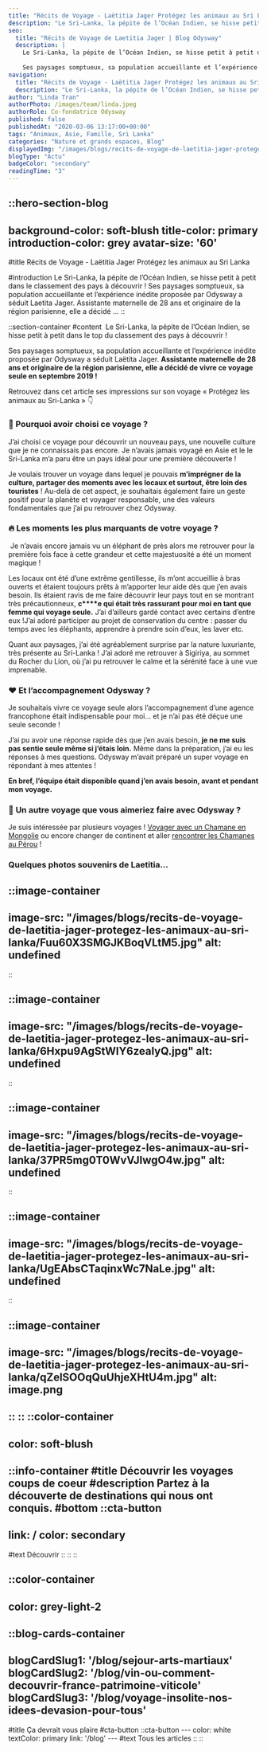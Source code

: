 ```yaml
---
title: "Récits de Voyage - Laëtitia Jager Protégez les animaux au Sri Lanka"
description: "Le Sri-Lanka, la pépite de l’Océan Indien, se hisse petit à petit dans le classement des pays à découvrir ! Ses paysages somptueux, sa population accueillante et l’expérience inédite proposée par Odysway a séduit Laetita Jager. Assistante maternelle de 28 ans et originaire de la région parisienne, elle a décidé ..."
seo:
  title: "Récits de Voyage de Laetitia Jager | Blog Odysway"
  description: |
    Le Sri-Lanka, la pépite de l’Océan Indien, se hisse petit à petit dans le top du classement des pays à découvrir !
    
    Ses paysages somptueux, sa population accueillante et l’expérience inédite proposée par Odysway a séduit Laetita Jager. Assistante maternelle de 28 ans et originaire de la région parisienne, elle a décidé de vivre ce voyage seule en septembre 2019 !
navigation:
  title: "Récits de Voyage - Laëtitia Jager Protégez les animaux au Sri Lanka"
  description: "Le Sri-Lanka, la pépite de l’Océan Indien, se hisse petit à petit dans le classement des pays à découvrir ! Ses paysages somptueux, sa population accueillante et l’expérience inédite proposée par Odysway a séduit Laetita Jager. Assistante maternelle de 28 ans et originaire de la région parisienne, elle a décidé ..."
author: "Linda Tran"
authorPhoto: /images/team/linda.jpeg
authorRole: Co-fondatrice Odysway
published: false
publishedAt: "2020-03-06 13:17:00+00:00"
tags: "Animaux, Asie, Famille, Sri Lanka"
categories: "Nature et grands espaces, Blog"
displayedImg: "/images/blogs/recits-de-voyage-de-laetitia-jager-protegez-les-animaux-au-sri-lanka/ACJNzM8GQYmXy74Yqnhq.jpg"
blogType: "Actu"
badgeColor: "secondary"
readingTime: "3"
---
```


::hero-section-blog
---
background-color: soft-blush
title-color: primary
introduction-color: grey
avatar-size: '60'
---
#title
Récits de Voyage - Laëtitia Jager Protégez les animaux au Sri Lanka

#introduction
Le Sri-Lanka, la pépite de l’Océan Indien, se hisse petit à petit dans le classement des pays à découvrir ! Ses paysages somptueux, sa population accueillante et l’expérience inédite proposée par Odysway a séduit Laetita Jager. Assistante maternelle de 28 ans et originaire de la région parisienne, elle a décidé ...
::

::section-container
#content
 Le Sri-Lanka, la pépite de l’Océan Indien, se hisse petit à petit dans le top du classement des pays à découvrir !

Ses paysages somptueux, sa population accueillante et l’expérience inédite proposée par Odysway a séduit Laëtita Jager. **Assistante maternelle de 28 ans et originaire de la région parisienne, elle a décidé de vivre ce voyage seule en septembre 2019 !**

Retrouvez dans cet article ses impressions sur son voyage « Protégez les animaux au Sri-Lanka » 👇

### **🤗 Pourquoi avoir choisi ce voyage ?**

J’ai choisi ce voyage pour découvrir un nouveau pays, une nouvelle culture que je ne connaissais pas encore. Je n’avais jamais voyagé en Asie et le le Sri-Lanka m’a paru être un pays idéal pour une première découverte !

Je voulais trouver un voyage dans lequel je pouvais **m’imprégner de la culture, partager des moments avec les locaux et surtout, être loin des touristes** ! Au-delà de cet aspect, je souhaitais également faire un geste positif pour la planète et voyager responsable, une des valeurs fondamentales que j’ai pu retrouver chez Odysway.

### **🔥 Les moments les plus marquants de votre voyage ?**

 Je n’avais encore jamais vu un éléphant de près alors me retrouver pour la première fois face à cette grandeur et cette majestuosité a été un moment magique !

Les locaux ont été d’une extrême gentillesse, ils m’ont accueillie à bras ouverts et étaient toujours prêts à m’apporter leur aide dès que j’en avais besoin. Ils étaient ravis de me faire découvrir leur pays tout en se montrant très précautionneux, **c****e qui était très rassurant pour moi en tant que femme qui voyage seule.** J’ai d’ailleurs gardé contact avec certains d’entre eux !J’ai adoré participer au projet de conservation du centre : passer du temps avec les éléphants, apprendre à prendre soin d’eux, les laver etc.

Quant aux paysages, j’ai été agréablement surprise par la nature luxuriante, très présente au Sri-Lanka ! J’ai adoré me retrouver à Sigiriya, au sommet du Rocher du Lion, où j’ai pu retrouver le calme et la sérénité face à une vue imprenable.

### **❤️ Et l’accompagnement Odysway ?**

Je souhaitais vivre ce voyage seule alors l’accompagnement d’une agence francophone était indispensable pour moi… et je n’ai pas été déçue une seule seconde !

J’ai pu avoir une réponse rapide dès que j’en avais besoin, **je ne me suis pas sentie seule même si j’étais loin.** Même dans la préparation, j’ai eu les réponses à mes questions. Odysway m’avait préparé un super voyage en répondant à mes attentes !

**En bref, l’équipe était disponible quand j’en avais besoin, avant et pendant mon voyage.**

### **🧐** **Un autre voyage que vous aimeriez faire avec Odysway ?**

Je suis intéressée par plusieurs voyages ! [Voyager avec un Chamane en Mongolie](https://odysway.com/voyages/voyage-chamane-mongolie?utm_source=Blog&utm_medium=article&utm_campaign=RecitsVoyage_LaetitiaJager) ou encore changer de continent et aller [rencontrer les Chamanes au Pérou](https://odysway.com/voyages/voyage-chamanique-perou?utm_source=Blog&utm_medium=article&utm_campaign=RecitsVoyage_LaetitiaJager) !

### **Quelques photos souvenirs de Laetitia...**

::image-container
---
image-src: "/images/blogs/recits-de-voyage-de-laetitia-jager-protegez-les-animaux-au-sri-lanka/Fuu60X3SMGJKBoqVLtM5.jpg"
alt: undefined
---
:: 

::image-container
---
image-src: "/images/blogs/recits-de-voyage-de-laetitia-jager-protegez-les-animaux-au-sri-lanka/6Hxpu9AgStWIY6zeaIyQ.jpg"
alt: undefined
---
:: 

::image-container
---
image-src: "/images/blogs/recits-de-voyage-de-laetitia-jager-protegez-les-animaux-au-sri-lanka/37PR5mg0T0WvVJIwgO4w.jpg"
alt: undefined
---
:: 

::image-container
---
image-src: "/images/blogs/recits-de-voyage-de-laetitia-jager-protegez-les-animaux-au-sri-lanka/UgEAbsCTaqinxWc7NaLe.jpg"
alt: undefined
---
::

::image-container
---
image-src: "/images/blogs/recits-de-voyage-de-laetitia-jager-protegez-les-animaux-au-sri-lanka/qZelSOOqQuUhjeXHtU4m.jpg"
alt: image.png
---
::
::
::color-container
---
color: soft-blush
---
  ::info-container
  #title
  Découvrir les voyages coups de coeur
  #description
  Partez à la découverte de destinations qui nous ont conquis.
  #bottom
  ::cta-button
  ---
  link: /
  color: secondary
  ---
  #text
  Découvrir
  ::
  ::
::

::color-container
---
color: grey-light-2
---
  ::blog-cards-container
  ---
  blogCardSlug1: '/blog/sejour-arts-martiaux' 
  blogCardSlug2: '/blog/vin-ou-comment-decouvrir-france-patrimoine-viticole' 
  blogCardSlug3: '/blog/voyage-insolite-nos-idees-devasion-pour-tous' 
  ---
  #title
  Ça devrait vous plaire
  #cta-button
    ::cta-button
    ---
    color: white
    textColor: primary
    link: '/blog'
    ---
    #text
    Tous les  articles
    ::
  ::

